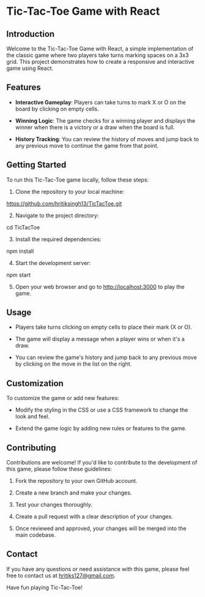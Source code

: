 # Tic-Tac-Toe Game with React

## Introduction

Welcome to the Tic-Tac-Toe Game with React, a simple implementation of the classic game where two players take turns marking spaces on a 3x3 grid. This project demonstrates how to create a responsive and interactive game using React.

## Features

- **Interactive Gameplay**: Players can take turns to mark X or O on the board by clicking on empty cells.

- **Winning Logic**: The game checks for a winning player and displays the winner when there is a victory or a draw when the board is full.

- **History Tracking**: You can review the history of moves and jump back to any previous move to continue the game from that point.

## Getting Started

To run this Tic-Tac-Toe game locally, follow these steps:

1. Clone the repository to your local machine:

https://github.com/hritiksingh13/TicTacToe.git


2. Navigate to the project directory:

cd TicTacToe


3. Install the required dependencies:

npm install


4. Start the development server:

npm start


5. Open your web browser and go to [http://localhost:3000](http://localhost:3000) to play the game.

## Usage

- Players take turns clicking on empty cells to place their mark (X or O).

- The game will display a message when a player wins or when it's a draw.

- You can review the game's history and jump back to any previous move by clicking on the move in the list on the right.

## Customization

To customize the game or add new features:

- Modify the styling in the CSS or use a CSS framework to change the look and feel.

- Extend the game logic by adding new rules or features to the game.

## Contributing

Contributions are welcome! If you'd like to contribute to the development of this game, please follow these guidelines:

1. Fork the repository to your own GitHub account.

2. Create a new branch and make your changes.

3. Test your changes thoroughly.

4. Create a pull request with a clear description of your changes.

5. Once reviewed and approved, your changes will be merged into the main codebase.

## Contact

If you have any questions or need assistance with this game, please feel free to contact us at [hritiks127@gmail.com](mailto:hritiks127@gmail.com).

Have fun playing Tic-Tac-Toe!
